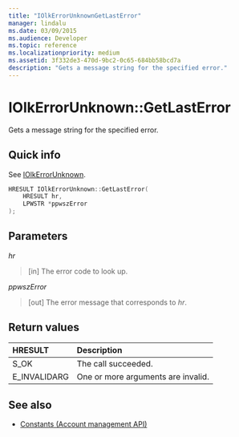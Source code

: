 ```yaml
---
title: "IOlkErrorUnknownGetLastError"
manager: lindalu
ms.date: 03/09/2015
ms.audience: Developer
ms.topic: reference
ms.localizationpriority: medium
ms.assetid: 3f332de3-470d-9bc2-0c65-684bb58bcd7a
description: "Gets a message string for the specified error."
---
```


# IOlkErrorUnknown::GetLastError

Gets a message string for the specified error.
  
## Quick info

See [IOlkErrorUnknown](iolkerrorunknown.md).
  
```cpp
HRESULT IOlkErrorUnknown::GetLastError(  
    HRESULT hr, 
    LPWSTR *ppwszError 
); 

```

## Parameters

_hr_
  
> [in] The error code to look up.

_ppwszError_
  
> [out] The error message that corresponds to _hr_.

## Return values

|**HRESULT**|**Description**|
|:-----|:-----|
|S_OK  <br/> |The call succeeded. |
|E_INVALIDARG  <br/> |One or more arguments are invalid. |

## See also

- [Constants (Account management API)](constants-account-management-api.md)
